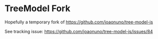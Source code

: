 # TreeModel Fork

Hopefully a temporary fork of https://github.com/joaonuno/tree-model-js

See tracking issue: https://github.com/joaonuno/tree-model-js/issues/84
